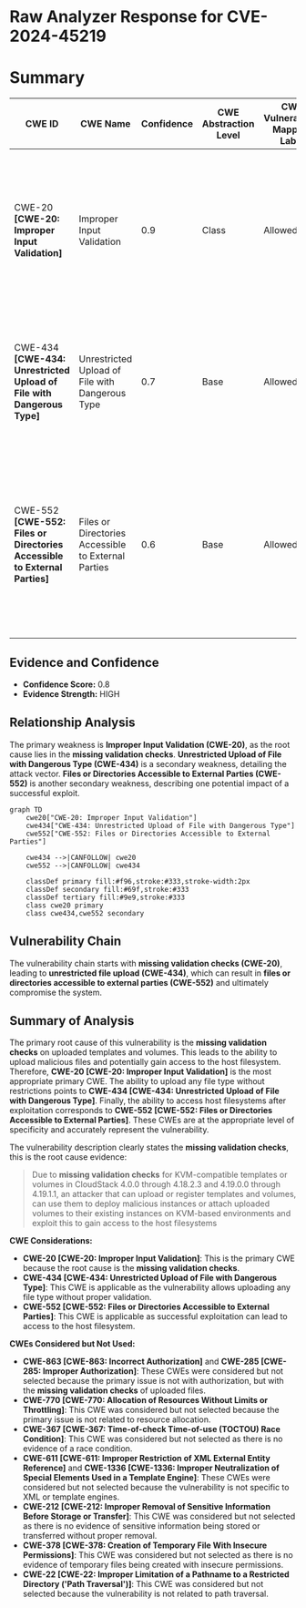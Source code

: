 # Raw Analyzer Response for CVE-2024-45219

# Summary
| CWE ID | CWE Name | Confidence | CWE Abstraction Level | CWE Vulnerability Mapping Label | CWE-Vulnerability Mapping Notes |
|---|---|---|---|---|---|
| CWE-20 **[CWE-20: Improper Input Validation]** | Improper Input Validation | 0.9 | Class | Allowed | Primary CWE. The **missing validation checks** for KVM-compatible templates or volumes is directly related to improper input validation.|
| CWE-434 **[CWE-434: Unrestricted Upload of File with Dangerous Type]** | Unrestricted Upload of File with Dangerous Type | 0.7 | Base | Allowed | Secondary CWE. The vulnerability allows users to upload templates and volumes, which can be exploited to upload malicious files.|
| CWE-552 **[CWE-552: Files or Directories Accessible to External Parties]** | Files or Directories Accessible to External Parties | 0.6 | Base | Allowed | Secondary CWE. Successful exploitation of the vulnerability leads to access to host filesystems, which constitutes making files accessible to external parties.|

## Evidence and Confidence

*   **Confidence Score:** 0.8
*   **Evidence Strength:** HIGH

## Relationship Analysis
The primary weakness is **Improper Input Validation (CWE-20)**, as the root cause lies in the **missing validation checks**. **Unrestricted Upload of File with Dangerous Type (CWE-434)** is a secondary weakness, detailing the attack vector. **Files or Directories Accessible to External Parties (CWE-552)** is another secondary weakness, describing one potential impact of a successful exploit.

```mermaid
graph TD
    cwe20["CWE-20: Improper Input Validation"]
    cwe434["CWE-434: Unrestricted Upload of File with Dangerous Type"]
    cwe552["CWE-552: Files or Directories Accessible to External Parties"]
    
    cwe434 -->|CANFOLLOW| cwe20
    cwe552 -->|CANFOLLOW| cwe434
    
    classDef primary fill:#f96,stroke:#333,stroke-width:2px
    classDef secondary fill:#69f,stroke:#333
    classDef tertiary fill:#9e9,stroke:#333
    class cwe20 primary
    class cwe434,cwe552 secondary
```

## Vulnerability Chain
The vulnerability chain starts with **missing validation checks (CWE-20)**, leading to **unrestricted file upload (CWE-434)**, which can result in **files or directories accessible to external parties (CWE-552)** and ultimately compromise the system.

## Summary of Analysis
The primary root cause of this vulnerability is the **missing validation checks** on uploaded templates and volumes. This leads to the ability to upload malicious files and potentially gain access to the host filesystem. Therefore, **CWE-20 [CWE-20: Improper Input Validation]** is the most appropriate primary CWE. The ability to upload any file type without restrictions points to **CWE-434 [CWE-434: Unrestricted Upload of File with Dangerous Type]**. Finally, the ability to access host filesystems after exploitation corresponds to **CWE-552 [CWE-552: Files or Directories Accessible to External Parties]**. These CWEs are at the appropriate level of specificity and accurately represent the vulnerability.

The vulnerability description clearly states the **missing validation checks**, this is the root cause evidence:
> Due to **missing validation checks** for KVM-compatible templates or volumes in CloudStack 4.0.0 through 4.18.2.3 and 4.19.0.0 through 4.19.1.1, an attacker that can upload or register templates and volumes, can use them to deploy malicious instances or attach uploaded volumes to their existing instances on KVM-based environments and exploit this to gain access to the host filesystems

**CWE Considerations:**

*   **CWE-20 [CWE-20: Improper Input Validation]**: This is the primary CWE because the root cause is the **missing validation checks**.
*   **CWE-434 [CWE-434: Unrestricted Upload of File with Dangerous Type]**: This CWE is applicable as the vulnerability allows uploading any file type without proper validation.
*   **CWE-552 [CWE-552: Files or Directories Accessible to External Parties]**: This CWE is applicable as successful exploitation can lead to access to the host filesystem.

**CWEs Considered but Not Used:**

*   **CWE-863 [CWE-863: Incorrect Authorization]** and **CWE-285 [CWE-285: Improper Authorization]**: These CWEs were considered but not selected because the primary issue is not with authorization, but with the **missing validation checks** of uploaded files.
*   **CWE-770 [CWE-770: Allocation of Resources Without Limits or Throttling]**: This CWE was considered but not selected because the primary issue is not related to resource allocation.
*   **CWE-367 [CWE-367: Time-of-check Time-of-use (TOCTOU) Race Condition]**: This CWE was considered but not selected as there is no evidence of a race condition.
*   **CWE-611 [CWE-611: Improper Restriction of XML External Entity Reference]** and **CWE-1336 [CWE-1336: Improper Neutralization of Special Elements Used in a Template Engine]**: These CWEs were considered but not selected because the vulnerability is not specific to XML or template engines.
*   **CWE-212 [CWE-212: Improper Removal of Sensitive Information Before Storage or Transfer]**: This CWE was considered but not selected as there is no evidence of sensitive information being stored or transferred without proper removal.
*   **CWE-378 [CWE-378: Creation of Temporary File With Insecure Permissions]**: This CWE was considered but not selected as there is no evidence of temporary files being created with insecure permissions.
*   **CWE-22 [CWE-22: Improper Limitation of a Pathname to a Restricted Directory ('Path Traversal')]**: This CWE was considered but not selected because the vulnerability is not related to path traversal.